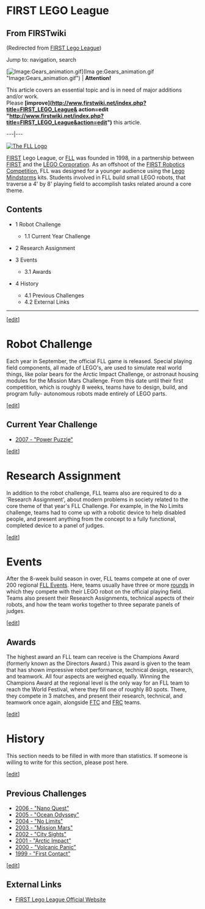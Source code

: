 # FIRST LEGO League

## From FIRSTwiki

(Redirected from [FIRST Lego League](/index.php?title=FIRST_Lego_League&redirect=no "FIRST Lego League"))

Jump to: navigation, search

[![Image:Gears_animation.gif](/media/1/14/Gears_animation.gif)](Ima
ge:Gears_animation.gif "Image:Gears_animation.gif") | **Attention!**

This article covers an essential topic and is in need of major additions and/or work.<br>
Please **[improve](http://www.firstwiki.net/index.php?title=FIRST_LEGO_League&
action=edit "http://www.firstwiki.net/index.php?title=FIRST_LEGO_League&action=edit")** this article.

---|---

[![The FLL Logo](/media/5/54/FLL_logo.gif)](Image:FLL_logo.gif "The
FLL Logo")

[FIRST](first) Lego League, or [FLL](FLL "FLL") was founded in 1998, in a partnership between [FIRST](first) and the [LEGO Corporation](LEGO_Corporation "LEGO
Corporation"). As an offshoot of the [FIRST Robotics Competition](FIRST_Robotics_Competition "FIRST Robotics
Competition"), FLL was designed for a younger audience using the [Lego Mindstorms](Lego_Mindstorms "Lego Mindstorms") kits. Students involved in FLL build small LEGO robots, that traverse a 4' by 8' playing field to accomplish tasks related around a core theme.

## Contents

- 1 Robot Challenge

  - 1.1 Current Year Challenge

- 2 Research Assignment
- 3 Events

  - 3.1 Awards

- 4 History

  - 4.1 Previous Challenges
  - 4.2 External Links

--------------------------------------------------------------------------------

[[edit](/index.php?title=FIRST_LEGO_League&action=edit&section=1 "Edit
section: Robot Challenge")]

# Robot Challenge

Each year in September, the official FLL game is released. Special playing field components, all made of LEGO's, are used to simulate real world things, like polar bears for the Arctic Impact Challenge, or astronaut housing modules for the Mission Mars Challenge. From this date until their first competition, which is roughly 8 weeks, teams have to design, build, and program fully- autonomous robots made entirely of LEGO parts.

[[edit](/index.php?title=FIRST_LEGO_League&action=edit&section=2 "Edit
section: Current Year Challenge")]

## Current Year Challenge

- [2007 - "Power Puzzle"](FLL_Challenge_2007 "FLL Challenge 2007")

[[edit](/index.php?title=FIRST_LEGO_League&action=edit&section=3 "Edit
section: Research Assignment")]

# Research Assignment

In addition to the robot challenge, FLL teams also are required to do a 'Research Assignment', about modern problems in society related to the core theme of that year's FLL Challenge. For example, in the No Limits challenge, teams had to come up with a robotic device to help disabled people, and present anything from the concept to a fully functional, completed device to a panel of judges.

[[edit](/index.php?title=FIRST_LEGO_League&action=edit&section=4 "Edit
section: Events")]

# Events

After the 8-week build season in over, FLL teams compete at one of over 200 regional [FLL Events](Category:FLL_Events "Category:FLL Events"). Here, teams usually have three or more [rounds](Round "Round") in which they compete with their LEGO robot on the official playing field. Teams also present their Research Assignments, technical aspects of their robots, and how the team works together to three separate panels of judges.

[[edit](/index.php?title=FIRST_LEGO_League&action=edit&section=5 "Edit
section: Awards")]

## Awards

The highest award an FLL team can receive is the Champions Award (formerly known as the Directors Award.) This award is given to the team that has shown impressive robot performance, technical design, research, and teamwork. All four aspects are weighed equally. Winning the Champions Award at the regional level is the only way for an FLL team to reach the World Festival, where they fill one of roughly 80 spots. There, they compete in 3 matches, and present their research, technical, and teamwork once again, alongside [FTC](FTC "FTC") and [FRC](FRC "FRC") teams.

[[edit](/index.php?title=FIRST_LEGO_League&action=edit&section=6 "Edit
section: History")]

# History

This section needs to be filled in with more than statistics. If someone is willing to write for this section, please post here.

[[edit](/index.php?title=FIRST_LEGO_League&action=edit&section=7 "Edit
section: Previous Challenges")]

## Previous Challenges

- [2006 - "Nano Quest"](FLL_Challenge_2006 "FLL Challenge 2006")
- [2005 - "Ocean Odyssey"](FLL_Challenge_2005 "FLL Challenge 2005")
- [2004 - "No Limits"](FLL_Challenge_2004 "FLL Challenge 2004")
- [2003 - "Mission Mars"](FLL_Challenge_2003 "FLL Challenge 2003")
- [2002 - "City Sights"](FLL_Challenge_2002 "FLL Challenge 2002")
- [2001 - "Arctic Impact"](FLL_Challenge_2001 "FLL Challenge 2001")
- [2000 - "Volcanic Panic"](FLL_Challenge_2000 "FLL Challenge 2000")
- [1999 - "First Contact"](FLL_Challenge_1999 "FLL Challenge 1999")

[[edit](/index.php?title=FIRST_LEGO_League&action=edit&section=8 "Edit
section: External Links")]

## External Links

- [FIRST Lego League Official Website](http://www.firstlegoleague.org/ "http://www.firstlegoleague.org/")

